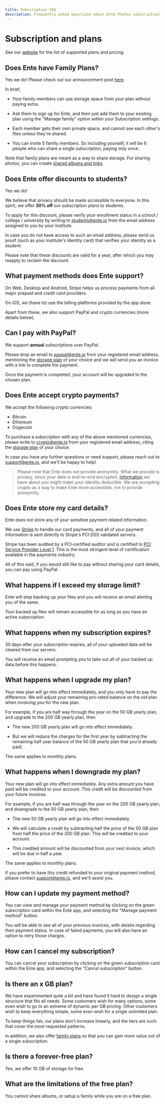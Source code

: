```yaml
---
title: Subscription FAQ
description: Frequently asked questions about Ente Photos subscription and plans
---
```


# Subscription and plans

See our [website](https://ente.io#pricing) for the list of supported plans and
pricing.

## Does Ente have Family Plans?

Yes we do! Please check out our announcement post
[here](https://ente.io/blog/family-plans).

In brief,

- Your family members can use storage space from your plan without paying extra.

- Ask them to sign up for Ente, and then just add them to your existing plan
  using the "Manage family" option within your Subscription settings.

- Each member gets their own private space, and cannot see each other's files
  unless they're shared.

- You can invite 5 family members. So including yourself, it will be 6 people
  who can share a single subscription, paying only once.

Note that family plans are meant as a way to share storage. For sharing photos,
you can create [shared albums and links](/photos/features/share).

## Does Ente offer discounts to students?

Yes we do!

We believe that privacy should be made accessible to everyone. In this spirit,
we offer **30% off** our subscription plans to students.

To apply for this discount, please verify your enrollment status in a school /
college / university by writing to [students@ente.io](mailto:students@ente.io)
from the email address assigned to you by your institute.

In case you do not have access to such an email address, please send us proof
(such as your institute's identity card) that verifies your identity as a
student.

Please note that these discounts are valid for a year, after which you may
reapply to reclaim the discount.

## What payment methods does Ente support?

On Web, Desktop and Android, Stripe helps us process payments from all major
prepaid and credit card providers.

On iOS, we (have to) use the billing platforms provided by the app store.

Apart from these, we also support PayPal and crypto currencies (more details
below).

## Can I pay with PayPal?

We support **annual** subscriptions over PayPal.

Please drop an email to paypal@ente.io from your registered email address,
mentioning the [storage plan](https://ente.io#pricing) of your choice and we
will send you an invoice with a link to complete the payment.

Once the payment is completed, your account will be upgraded to the chosen plan.

## Does Ente accept crypto payments?

We accept the following crypto currencies:

- Bitcoin
- Ethereum
- Dogecoin

To purchase a subscription with any of the above mentioned currencies, please
write to crypto@ente.io from your registered email address, citing the
[storage plan](https://ente.io#pricing) of your choice.

In case you have any further questions or need support, please reach out to
[support@ente.io](mailto:support@ente.io), and we'll be happy to help!

> Please note that Ente does not provide anonymity. What we provide is privacy,
> since your data is end-to-end encrypted.
> [Information](https://ente.io/privacy/#3-what-information-do-we-collect) we
> have about you might make your identity deducible. We are accepting crypto as
> a way to make Ente more accessible, not to provide anonymity.

## Does Ente store my card details?

Ente does not store any of your sensitive payment related information.

We use [Stripe](https://stripe.com) to handle our card payments, and all of your
payment information is sent directly to Stripe's PCI DSS validated servers.

Stripe has been audited by a PCI-certified auditor and is certified to
[PCI Service Provider Level 1](https://www.visa.com/splisting/searchGrsp.do?companyNameCriteria=stripe).
This is the most stringent level of certification available in the payments
industry.

All of this said, if you would still like to pay without sharing your card
details, you can pay using PayPal.

## What happens if I exceed my storage limit?

Ente will stop backing up your files and you will receive an email alerting you
of the same.

Your backed up files will remain accessible for as long as you have an active
subscription.

## What happens when my subscription expires?

30 days after your subscription expires, all of your uploaded data will be
cleared from our servers.

You will receive an email prompting you to take out all of your backed up data
before this happens.

## What happens when I upgrade my plan?

Your new plan will go into effect immediately, and you only have to pay the
difference. We will adjust your remaining pro-rated balance on the old plan when
invoicing you for the new plan.

For example, if you are half way through the year on the 50 GB yearly plan, and
upgrade to the 200 GB yearly plan, then

- The new 200 GB yearly plan will go into effect immediately.

- But we will reduce the charges for the first year by subtracting the remaining
  half year balance of the 50 GB yearly plan that you'd already paid.

The same applies to monthly plans.

## What happens when I downgrade my plan?

Your new plan will go into effect immediately. Any extra amount you have paid
will be credited to your account. This credit will be discounted from your
future invoices.

For example, if you are half way through the year on the 200 GB yearly plan, and
downgrade to the 50 GB yearly plan, then

- The new 50 GB yearly plan will go into effect immediately.

- We will calculate a credit by subtracting half the price of the 50 GB plan
  from half the price of the 200 GB plan. This will be credited to your account.

- This credited amount will be discounted from your next invoice, which will be
  due in half a year.

The same applies to monthly plans.

If you prefer to have this credit refunded to your original payment method,
please contact support@ente.io, and we'll assist you.

## How can I update my payment method?

You can view and manage your payment method by clicking on the green
subscription card within the Ente app, and selecting the "Manage payment method"
button.

You will be able to see all of your previous invoices, with details regarding
their payment status. In case of failed payments, you will also have an option
to retry those charges.

## How can I cancel my subscription?

You can cancel your subscription by clicking on the green subscription card
within the Ente app, and selecting the "Cancel subscription" button.

## Is there an x GB plan?

We have experimented quite a bit and have found it hard to design a single
structure that fits all needs. Some customers wish for many options, some even
wish to go to an extreme of dynamic per GB pricing. Other customers wish to keep
everything simple, some even wish for a single unlimited plan.

To keep things fair, our plans don't increase linearly, and the tiers are such
that cover the most requested patterns.

In addition, we also offer [family plans](/photos/features/family-plans) so that
you can gain more value out of a single subscription.

## Is there a forever-free plan?

Yes, we offer 10 GB of storage for free.

## What are the limitations of the free plan?

You cannot share albums, or setup a family while you are on a free plan.

